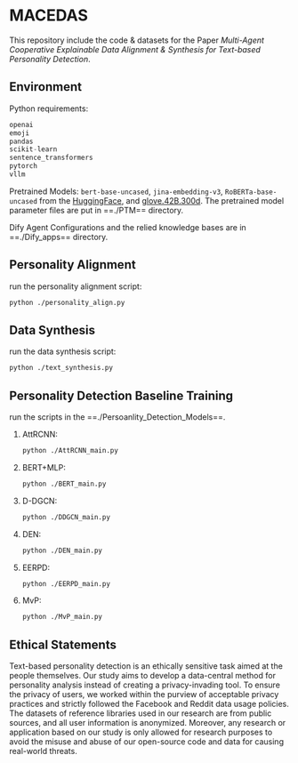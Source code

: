 # MACEDAS

This repository include the code & datasets for the Paper *Multi-Agent Cooperative Explainable Data Alignment & Synthesis for Text-based Personality Detection*.

## Environment

Python requirements:

```python
openai
emoji
pandas
scikit-learn
sentence_transformers
pytorch
vllm
```

Pretrained Models: `bert-base-uncased`, `jina-embedding-v3`, `RoBERTa-base-uncased` from the [HuggingFace](https://huggingface.co), and [glove.42B.300d](https://nlp.stanford.edu/projects/glove/). The pretrained model parameter files are put in ==./PTM== directory.

Dify Agent Configurations and the relied knowledge bases are in ==./Dify_apps== directory.

## Personality Alignment

run the personality alignment script:

```bash
python ./personality_align.py
```

## Data Synthesis

run the data synthesis script:

```bash
python ./text_synthesis.py
```

## Personality Detection Baseline Training

run the scripts in the ==./Persoanlity_Detection_Models==.

1. AttRCNN: 

   ```bash
   python ./AttRCNN_main.py
   ```

2. BERT+MLP:

   ```bash
   python ./BERT_main.py
   ```

3. D-DGCN:

   ```bash
   python ./DDGCN_main.py
   ```

4. DEN:

   ```bash
   python ./DEN_main.py
   ```

5. EERPD:

   ```bash
   python ./EERPD_main.py
   ```

6. MvP:

   ```bash
   python ./MvP_main.py
   ```

## Ethical Statements

Text-based personality detection is an ethically sensitive task aimed at the people themselves. Our study aims to develop a data-central method for personality analysis instead of creating a privacy-invading tool. To ensure the privacy of users, we worked within the purview of acceptable privacy practices and strictly followed the Facebook and Reddit data usage policies. The datasets of reference libraries used in our research are from public sources, and all user information is anonymized. Moreover, any research or application based on our study is only allowed for research purposes to avoid the misuse and abuse of our open-source code and data for causing real-world threats.
